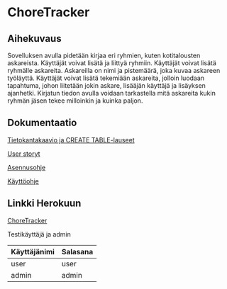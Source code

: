 # ChoreTracker

## Aihekuvaus

Sovelluksen avulla pidetään kirjaa eri ryhmien, kuten kotitalousten askareista. Käyttäjät voivat lisätä ja liittyä ryhmiin. Käyttäjät voivat lisätä ryhmälle askareita. Askareilla on nimi ja pistemäärä, joka kuvaa askareen työläyttä. Käyttäjät voivat lisätä tekemiään askareita, jolloin luodaan tapahtuma, johon liitetään jokin askare, lisääjän käyttäjä ja lisäyksen ajanhetki. Kirjatun tiedon avulla voidaan tarkastella mitä askareita kukin ryhmän jäsen tekee milloinkin ja kuinka paljon.


## Dokumentaatio

[Tietokantakaavio ja CREATE TABLE-lauseet](https://github.com/HiskiR/ChoreTracker/blob/master/documentation/tietokantakaavioJaCreateTable.md)

[User storyt](https://github.com/HiskiR/ChoreTracker/blob/master/documentation/user_stories.md)

[Asennusohje](https://github.com/HiskiR/ChoreTracker/blob/master/documentation/asennusohje.md)

[Käyttöohje](https://github.com/HiskiR/ChoreTracker/blob/master/documentation/kayttoohje.md)

## Linkki Herokuun
[ChoreTracker](http://tsoha-choretracker.herokuapp.com)

Testikäyttäjä ja admin

Käyttäjänimi | Salasana
------------ | --------
user | user
admin | admin

